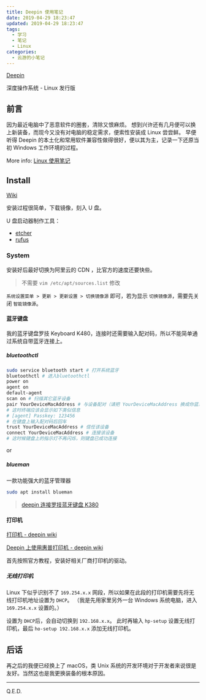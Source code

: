 ```yaml
---
title: Deepin 使用笔记
date: 2019-04-29 18:23:47
updated: 2019-04-29 18:23:47
tags:
  - 学习
  - 笔记
  - Linux
categories:
  - 云游的小笔记
---
```


[Deepin](https://www.deepin.org/)

深度操作系统 - Linux 发行版

<!-- more -->

## 前言

因为最近电脑中了恶意软件的圈套，清除又恨麻烦。
想到兴许还有几月便可以换上新装备，而现今又没有对电脑的稳定需求，便索性安装成 Linux 尝尝鲜。
早便听得 Deepin 的本土化和常用软件兼容性做得很好，便以其为主，记录一下还原当初 Windows 工作环境的过程。

More info: [Linux 使用笔记](../linux-learn-note/)

## Install

[Wiki](https://wiki.deepin.org/)

安装过程很简单，下载镜像，刻入 U 盘。

U 盘启动器制作工具：

- [etcher](https://etcher.io/)
- [rufus](https://rufus.ie/)

### System

安装好后最好切换为阿里云的 CDN ，比官方的速度还要快些。

> 不需要 `vim /etc/apt/sources.list` 修改

`系统设置菜单 > 更新 > 更新设置 > 切换镜像源` 即可，若为显示 `切换镜像源`，需要先关闭 `智能镜像源`。

#### 蓝牙键盘

我的蓝牙键盘罗技 Keyboard K480，连接时还需要输入配对码，所以不能简单通过系统自带蓝牙连接上。

##### bluetoothctl

```bash
sudo service bluetooth start # 打开系统蓝牙
bluetoothctl # 进入bluetoothctl
power on
agent on
default-agent
scan on # 扫描其它蓝牙设备
pair YourDeviceMacAddress # 与设备配对（请把 YourDeviceMacAddress 换成你蓝牙键盘的 MAC 地址）
# 这时终端应该会显示如下类似信息
# [agent] Passkey: 123456
# 在键盘上输入配对码后回车
trust YourDeviceMacAddress # 信任该设备
connect YourDeviceMacAddress # 连接该设备
# 这时候键盘上的指示灯不再闪烁，则键盘已成功连接
```

or

##### blueman

一款功能强大的蓝牙管理器

```bash
sudo apt install blueman
```

> [deepin 连接罗技蓝牙键盘 K380](https://www.lolimay.cn/2018/11/07/deepin-keyboard-k380/)

#### 打印机

[打印机 - deepin wiki](https://wiki.deepin.org/wiki/打印机)

[Deepin 上使用惠普打印机 - deepin wiki](https://wiki.deepin.org/wiki/Deepin上使用惠普打印机)

首先按照官方教程，安装好相关厂商打印机的驱动。

##### 无线打印机

Linux 下似乎识别不了 `169.254.x.x` 网段，所以如果在此段的打印机需要先将无线打印机地址设置为 `DHCP`。
（我是先用家里另外一台 Windows 系统电脑，进入 `169.254.x.x` 设置的。）

设置为 `DHCP`后，会自动切换到 `192.168.x.x`。
此时再输入 `hp-setup` 设置无线打印机，最后 `ho-setup 192.168.x.x` 添加无线打印机。

## 后话

再之后的我便已经换上了 macOS，类 Unix 系统的开发环境对于开发者来说很是友好。当然这也是我更换装备的根本原因。

---

Q.E.D.
